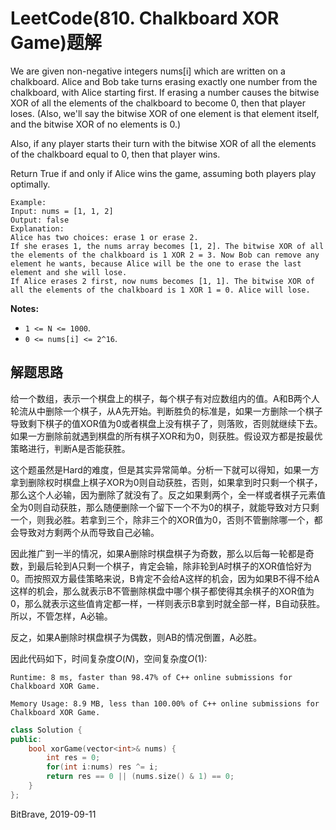 # LeetCode(810. Chalkboard XOR Game)题解

We are given non-negative integers nums[i] which are written on a chalkboard.  Alice and Bob take turns erasing exactly one number from the chalkboard, with Alice starting first.  If erasing a number causes the bitwise XOR of all the elements of the chalkboard to become 0, then that player loses.  (Also, we'll say the bitwise XOR of one element is that element itself, and the bitwise XOR of no elements is 0.)

Also, if any player starts their turn with the bitwise XOR of all the elements of the chalkboard equal to 0, then that player wins.

Return True if and only if Alice wins the game, assuming both players play optimally.

```
Example:
Input: nums = [1, 1, 2]
Output: false
Explanation: 
Alice has two choices: erase 1 or erase 2. 
If she erases 1, the nums array becomes [1, 2]. The bitwise XOR of all the elements of the chalkboard is 1 XOR 2 = 3. Now Bob can remove any element he wants, because Alice will be the one to erase the last element and she will lose. 
If Alice erases 2 first, now nums becomes [1, 1]. The bitwise XOR of all the elements of the chalkboard is 1 XOR 1 = 0. Alice will lose.
```

**Notes:**

- `1 <= N <= 1000`. 
- `0 <= nums[i] <= 2^16`.

## 解题思路

给一个数组，表示一个棋盘上的棋子，每个棋子有对应数组内的值。A和B两个人轮流从中删除一个棋子，从A先开始。判断胜负的标准是，如果一方删除一个棋子导致剩下棋子的值XOR值为0或者棋盘上没有棋子了，则落败，否则就继续下去。如果一方删除前就遇到棋盘的所有棋子XOR和为0，则获胜。假设双方都是按最优策略进行，判断A是否能获胜。

这个题虽然是Hard的难度，但是其实异常简单。分析一下就可以得知，如果一方拿到删除权时棋盘上棋子XOR为0则自动获胜，否则，如果拿到时只剩一个棋子，那么这个人必输，因为删除了就没有了。反之如果剩两个，全一样或者棋子元素值全为0则自动获胜，那么随便删除一个留下一个不为0的棋子，就能导致对方只剩一个，则我必胜。若拿到三个，除非三个的XOR值为0，否则不管删除哪一个，都会导致对方剩两个从而导致自己必输。

因此推广到一半的情况，如果A删除时棋盘棋子为奇数，那么以后每一轮都是奇数，到最后轮到A只剩一个棋子，肯定会输，除非轮到A时棋子的XOR值恰好为0。而按照双方最佳策略来说，B肯定不会给A这样的机会，因为如果B不得不给A这样的机会，那么就表示B不管删除棋盘中哪个棋子都使得其余棋子的XOR值为0，那么就表示这些值肯定都一样，一样则表示B拿到时就全部一样，B自动获胜。所以，不管怎样，A必输。

反之，如果A删除时棋盘棋子为偶数，则AB的情况倒置，A必胜。

因此代码如下，时间复杂度$O(N)$，空间复杂度$O(1)$:

`Runtime: 8 ms, faster than 98.47% of C++ online submissions for Chalkboard XOR Game.`

`Memory Usage: 8.9 MB, less than 100.00% of C++ online submissions for Chalkboard XOR Game.`

```C++
class Solution {
public:
    bool xorGame(vector<int>& nums) {
        int res = 0;
        for(int i:nums) res ^= i;
        return res == 0 || (nums.size() & 1) == 0;
    }
};
```

BitBrave, 2019-09-11